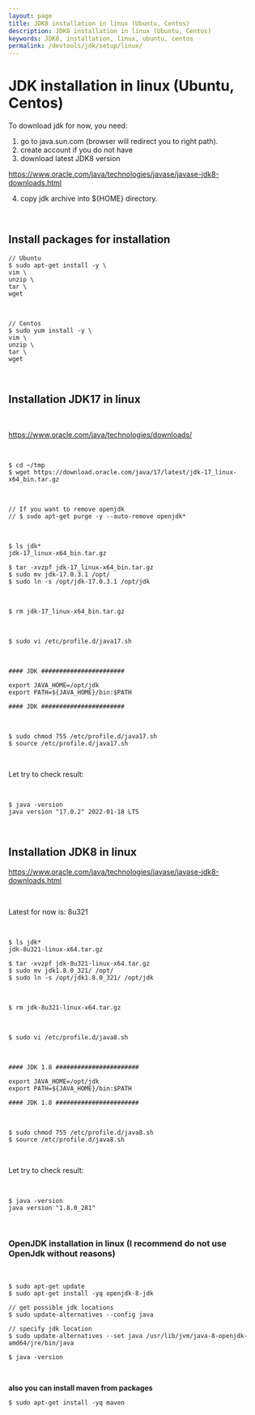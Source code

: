 ```yaml
---
layout: page
title: JDK8 installation in linux (Ubuntu, Centos)
description: JDK8 installation in linux (Ubuntu, Centos)
keywords: JDK8, installation, linux, ubuntu, centos
permalink: /devtools/jdk/setup/linux/
---
```


# JDK installation in linux (Ubuntu, Centos)

To download jdk for now, you need:

1. go to java.sun.com (browser will redirect you to right path).
2. create account if you do not have
3. download latest JDK8 version

https://www.oracle.com/java/technologies/javase/javase-jdk8-downloads.html

4. copy jdk archive into ${HOME} directory.

<br/>

## Install packages for installation

<!--

# sed -i "s/.*PasswordAuthentication.*/PasswordAuthentication yes/g" /etc/ssh/sshd_config
# service sshd reload

-->

    // Ubuntu
    $ sudo apt-get install -y \
    vim \
    unzip \
    tar \
    wget

<br/>

    // Centos
    $ sudo yum install -y \
    vim \
    unzip \
    tar \
    wget

<br/>

## Installation JDK17 in linux

<br/>

https://www.oracle.com/java/technologies/downloads/

<br/>

```
$ cd ~/tmp
$ wget https://download.oracle.com/java/17/latest/jdk-17_linux-x64_bin.tar.gz
```

<br/>

```
// If you want to remove openjdk
// $ sudo apt-get purge -y --auto-remove openjdk*
```

<br/>

```
$ ls jdk*
jdk-17_linux-x64_bin.tar.gz

$ tar -xvzpf jdk-17_linux-x64_bin.tar.gz
$ sudo mv jdk-17.0.3.1 /opt/
$ sudo ln -s /opt/jdk-17.0.3.1 /opt/jdk
```

<br/>

```
$ rm jdk-17_linux-x64_bin.tar.gz
```

<br/>

```
$ sudo vi /etc/profile.d/java17.sh
```

<br/>

```
#### JDK #######################

export JAVA_HOME=/opt/jdk
export PATH=${JAVA_HOME}/bin:$PATH

#### JDK #######################
```

<br/>

```
$ sudo chmod 755 /etc/profile.d/java17.sh
$ source /etc/profile.d/java17.sh
```

<br/>

Let try to check result:

<br/>

```
$ java -version
java version "17.0.2" 2022-01-18 LTS
```

<br/>

## Installation JDK8 in linux

https://www.oracle.com/java/technologies/javase/javase-jdk8-downloads.html

<br/>

Latest for now is: 8u321

<br/>

    $ ls jdk*
    jdk-8u321-linux-x64.tar.gz

    $ tar -xvzpf jdk-8u321-linux-x64.tar.gz
    $ sudo mv jdk1.8.0_321/ /opt/
    $ sudo ln -s /opt/jdk1.8.0_321/ /opt/jdk

<br/>

    $ rm jdk-8u321-linux-x64.tar.gz

<br/>

    $ sudo vi /etc/profile.d/java8.sh

<br/>

```
#### JDK 1.8 #######################

export JAVA_HOME=/opt/jdk
export PATH=${JAVA_HOME}/bin:$PATH

#### JDK 1.8 #######################
```

<br/>

```
$ sudo chmod 755 /etc/profile.d/java8.sh
$ source /etc/profile.d/java8.sh
```

<br/>

Let try to check result:

<br/>

```
$ java -version
java version "1.8.0_281"
```

<br/>

### OpenJDK installation in linux (I recommend do not use OpenJdk without reasons)

<br/>

    $ sudo apt-get update
    $ sudo apt-get install -yq openjdk-8-jdk

    // get possible jdk locations
    $ sudo update-alternatives --config java

    // specify jdk location
    $ sudo update-alternatives --set java /usr/lib/jvm/java-8-openjdk-amd64/jre/bin/java

    $ java -version

<br/>

**also you can install maven from packages**

    $ sudo apt-get install -yq maven
